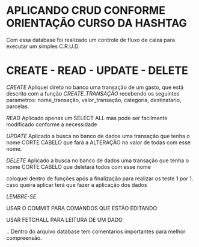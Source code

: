 # APLICANDO CRUD CONFORME ORIENTAÇÃO CURSO DA HASHTAG

Com essa database foi realizado um controle de fluxo de caixa para executar um simples C.R.U.D.

# CREATE - READ - UPDATE - DELETE 

*CREATE* Apliquei direto no banco uma transação de um gasto, que está descrito com a função *CREATE_TRANSAÇÃO* recebendo os seguintes parametros: nome_transação, valor_transação, categoria, destinatario, parcelas. 

*READ* Aplicado apenas um SELECT ALL mas pode ser facilmente modificado conforme a necessidade

*UPDATE* Aplicado a busca no banco de dados uma transação que tenha o nome CORTE CABELO que fará a ALTERAÇÃO no valor de todas com esse nome.

*DELETE* Aplicado a busca no banco de dados uma transação que tenha o nome CORTE CABELO que deletará todos com esse nome

coloquei dentro de funções após a finalização para realizar os teste 1 por 1. caso queira aplicar terá que fazer a aplicação dos dados

*LEMBRE-SE* 

USAR O COMMIT PARA COMANDOS QUE ESTÃO EDITANDO 

USAR FETCHALL PARA LEITURA DE UM DADO 

..
Dentro do arquivo database tem comentarios importantes para melhor compreensão.
